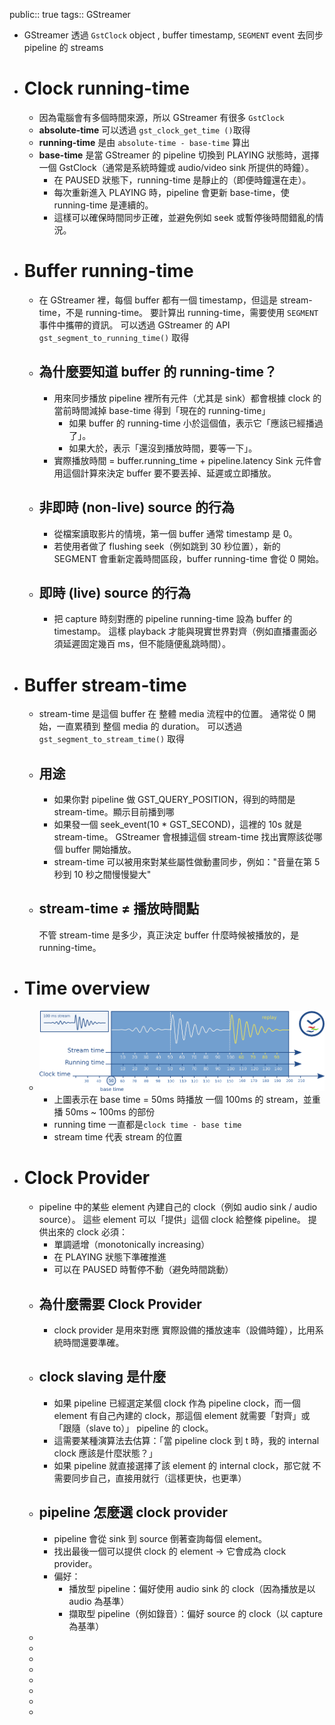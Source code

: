 public:: true
tags:: GStreamer

- GStreamer 透過 `GstClock` object , buffer timestamp, `SEGMENT` event 去同步 pipeline 的 streams
- # Clock running-time
	- 因為電腦會有多個時間來源，所以 GStreamer 有很多 `GstClock`
	- **absolute-time** 可以透過 `gst_clock_get_time ()`取得
	- **running-time** 是由 `absolute-time - base-time` 算出
	- **base-time** 是當 GStreamer 的 pipeline 切換到 PLAYING 狀態時，選擇一個 GstClock（通常是系統時鐘或 audio/video sink 所提供的時鐘）。
		- 在 PAUSED 狀態下，running-time 是靜止的（即便時鐘還在走）。
		- 每次重新進入 PLAYING 時，pipeline 會更新 base-time，使 running-time 是連續的。
		- 這樣可以確保時間同步正確，並避免例如 seek 或暫停後時間錯亂的情況。
- # Buffer running-time
	- 在 GStreamer 裡，每個 buffer 都有一個 timestamp，但這是 stream-time，不是 running-time。
	  要計算出 running-time，需要使用 `SEGMENT` 事件中攜帶的資訊。
	  可以透過 GStreamer 的 API `gst_segment_to_running_time()` 取得
	- ## 為什麼要知道 buffer 的 running-time？
		- 用來同步播放
		  pipeline 裡所有元件（尤其是 sink）都會根據 clock 的當前時間減掉 base-time 得到「現在的 running-time」
			- 如果 buffer 的 running-time 小於這個值，表示它「應該已經播過了」。
			- 如果大於，表示「還沒到播放時間，要等一下」。
		- 實際播放時間 = buffer.running_time + pipeline.latency
		  Sink 元件會用這個計算來決定 buffer 要不要丟掉、延遲或立即播放。
	- ## 非即時 (non-live) source 的行為
		- 從檔案讀取影片的情境，第一個 buffer 通常 timestamp 是 0。
		- 若使用者做了 flushing seek（例如跳到 30 秒位置），新的 SEGMENT 會重新定義時間區段，buffer running-time 會從 0 開始。
	- ## 即時 (live) source 的行為
		- 把 capture 時刻對應的 pipeline running-time 設為 buffer 的 timestamp。
		  這樣 playback 才能與現實世界對齊（例如直播畫面必須延遲固定幾百 ms，但不能隨便亂跳時間）。
- # Buffer stream-time
	- stream-time 是這個 buffer 在 整體 media 流程中的位置。
	  通常從 0 開始，一直累積到 整個 media 的 duration。
	  可以透過 `gst_segment_to_stream_time()` 取得
	- ## 用途
		- 如果你對 pipeline 做 GST_QUERY_POSITION，得到的時間是 stream-time。顯示目前播到哪
		- 如果發一個 seek_event(10 * GST_SECOND)，這裡的 10s 就是 stream-time。
		  GStreamer 會根據這個 stream-time 找出實際該從哪個 buffer 開始播放。
		- stream-time 可以被用來對某些屬性做動畫同步，例如："音量在第 5 秒到 10 秒之間慢慢變大"
	- ## stream-time ≠ 播放時間點
	  不管 stream-time 是多少，真正決定 buffer 什麼時候被播放的，是 running-time。
- # Time overview
	- ![image.png](../assets/image_1758616350739_0.png)
		- 上圖表示在 base time = 50ms 時播放 一個 100ms 的 stream，並重播 50ms ~ 100ms 的部份
		- running time 一直都是`clock time - base time`
		- stream time 代表 stream 的位置
- # Clock Provider
	- pipeline 中的某些 element 內建自己的 clock（例如 audio sink / audio source）。
	  這些 element 可以「提供」這個 clock 給整條 pipeline。
	  提供出來的 clock 必須：
		- 單調遞增（monotonically increasing）
		- 在 PLAYING 狀態下準確推進
		- 可以在 PAUSED 時暫停不動（避免時間跳動）
	- ## 為什麼需要 Clock Provider
		- clock provider 是用來對應 實際設備的播放速率（設備時鐘），比用系統時間還要準確。
	- ## clock slaving 是什麼
		- 如果 pipeline 已經選定某個 clock 作為 pipeline clock，而一個 element 有自己內建的 clock，那這個 element 就需要「對齊」或「跟隨（slave to）」 pipeline 的 clock。
		- 這需要某種演算法去估算：「當 pipeline clock 到 t 時，我的 internal clock 應該是什麼狀態？」
		- 如果 pipeline 就直接選擇了該 element 的 internal clock，那它就 不需要同步自己，直接用就行（這樣更快，也更準）
	- ## pipeline 怎麼選 clock provider
		- pipeline 會從 sink 到 source 倒著查詢每個 element。
		- 找出最後一個可以提供 clock 的 element → 它會成為 clock provider。
		- 偏好：
			- 播放型 pipeline：偏好使用 audio sink 的 clock（因為播放是以 audio 為基準）
			- 擷取型 pipeline（例如錄音）：偏好 source 的 clock（以 capture 為基準）
	-
	-
	-
	-
	-
	-
	-
	-